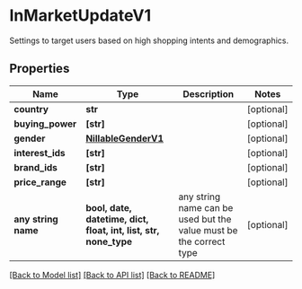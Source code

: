 # InMarketUpdateV1

Settings to target users based on high shopping intents and demographics.

## Properties
Name | Type | Description | Notes
------------ | ------------- | ------------- | -------------
**country** | **str** |  | [optional] 
**buying_power** | **[str]** |  | [optional] 
**gender** | [**NillableGenderV1**](NillableGenderV1.md) |  | [optional] 
**interest_ids** | **[str]** |  | [optional] 
**brand_ids** | **[str]** |  | [optional] 
**price_range** | **[str]** |  | [optional] 
**any string name** | **bool, date, datetime, dict, float, int, list, str, none_type** | any string name can be used but the value must be the correct type | [optional]

[[Back to Model list]](../README.md#documentation-for-models) [[Back to API list]](../README.md#documentation-for-api-endpoints) [[Back to README]](../README.md)


